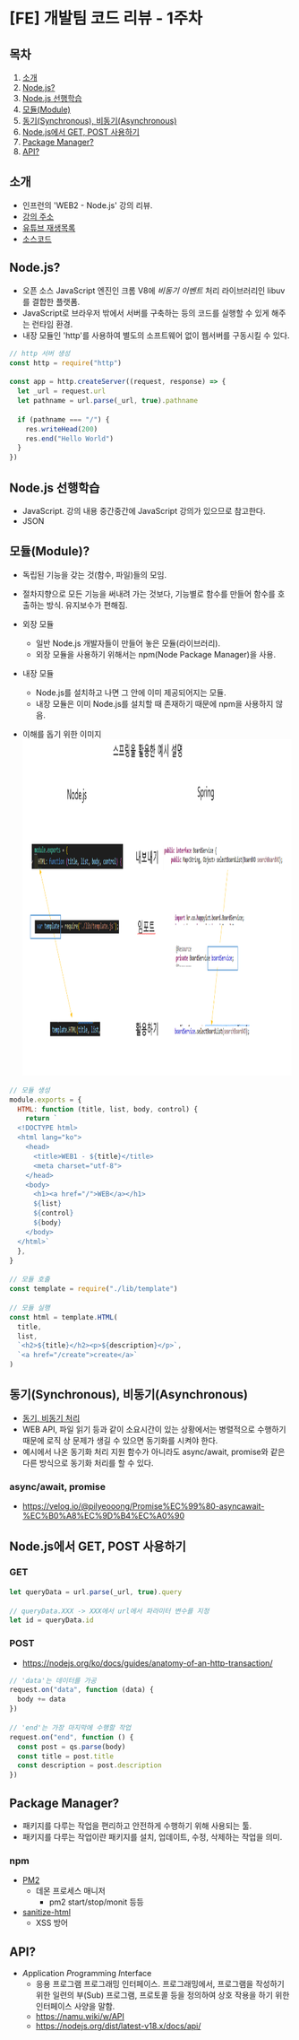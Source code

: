 # [FE] 개발팀 코드 리뷰 - 1주차

## 목차

1. [소개](#소개)
2. [Node.js?](#nodejs)
3. [Node.js 선행학습](#nodejs-선행학습)
4. [모듈(Module)](#모듈module)
5. [동기(Synchronous), 비동기(Asynchronous)](#동기synchronous-비동기asynchronous)
6. [Node.js에서 GET, POST 사용하기](#nodejs에서-get-post-사용하기)
7. [Package Manager?](#package-manager)
8. [API?](#api)

## 소개

- 인프런의 'WEB2 - Node.js' 강의 리뷰.
- [강의 주소](https://www.inflearn.com/course/web2-node-js)
- [유튜브 재생목록](https://www.youtube.com/playlist?list=PLuHgQVnccGMA9QQX5wqj6ThK7t2tsGxjm)
- [소스코드](https://github.com/web-n/Nodejs)

## Node.js?

- 오픈 소스 JavaScript 엔진인 크롬 V8에 _비동기 이벤트_ 처리 라이브러리인 libuv를 결합한 플랫폼.
- JavaScript로 브라우저 밖에서 서버를 구축하는 등의 코드를 실행할 수 있게 해주는 런타임 환경.
- 내장 모듈인 'http'를 사용하여 별도의 소프트웨어 없이 웹서버를 구동시킬 수 있다.

```javascript
// http 서버 생성
const http = require("http")

const app = http.createServer((request, response) => {
  let _url = request.url
  let pathname = url.parse(_url, true).pathname

  if (pathname === "/") {
    res.writeHead(200)
    res.end("Hello World")
  }
})
```

## Node.js 선행학습

- JavaScript. 강의 내용 중간중간에 JavaScript 강의가 있으므로 참고한다.
- JSON

## 모듈(Module)?

- 독립된 기능을 갖는 것(함수, 파일)들의 모임.
- 절차지향으로 모든 기능을 써내려 가는 것보다, 기능별로 함수를 만들어 함수를 호출하는 방식. 유지보수가 편해짐.
- 외장 모듈

  - 일반 Node.js 개발자들이 만들어 놓은 모듈(라이브러리).
  - 외장 모듈을 사용하기 위해서는 npm(Node Package Manager)을 사용.

- 내장 모듈

  - Node.js를 설치하고 나면 그 안에 이미 제공되어지는 모듈.
  - 내장 모듈은 이미 Node.js를 설치할 때 존재하기 때문에 npm을 사용하지 않음.

- 이해를 돕기 위한 이미지
  <img src="./week1.png" width="800" height="600">

```javascript
// 모듈 생성
module.exports = {
  HTML: function (title, list, body, control) {
    return `
  <!DOCTYPE html>
  <html lang="ko">
    <head>
      <title>WEB1 - ${title}</title>
      <meta charset="utf-8">
    </head>
    <body>
      <h1><a href="/">WEB</a></h1>
      ${list}
      ${control}      
      ${body}
    </body>
  </html>`
  },
}

// 모듈 호출
const template = require("./lib/template")

// 모듈 실행
const html = template.HTML(
  title,
  list,
  `<h2>${title}</h2><p>${description}</p>`,
  `<a href="/create">create</a>`
)
```

## 동기(Synchronous), 비동기(Asynchronous)

- [동기, 비동기 처리](https://velog.io/@daybreak/%EB%8F%99%EA%B8%B0-%EB%B9%84%EB%8F%99%EA%B8%B0-%EC%B2%98%EB%A6%AC)
- WEB API, 파일 읽기 등과 같이 소요시간이 있는 상황에서는 병렬적으로 수행하기 때문에 로직 상 문제가 생길 수 있으면 동기화를 시켜야 한다.
- 예시에서 나온 동기화 처리 지원 함수가 아니라도 async/await, promise와 같은 다른 방식으로 동기화 처리를 할 수 있다.

### async/await, promise

- https://velog.io/@pilyeooong/Promise%EC%99%80-asyncawait-%EC%B0%A8%EC%9D%B4%EC%A0%90

## Node.js에서 GET, POST 사용하기

### GET

```javascript
let queryData = url.parse(_url, true).query

// queryData.XXX -> XXX에서 url에서 파라미터 변수를 지정
let id = queryData.id
```

### POST

- https://nodejs.org/ko/docs/guides/anatomy-of-an-http-transaction/

```javascript
// 'data'는 데이터를 가공
request.on("data", function (data) {
  body += data
})

// 'end'는 가장 마지막에 수행할 작업
request.on("end", function () {
  const post = qs.parse(body)
  const title = post.title
  const description = post.description
})
```

## Package Manager?

- 패키지를 다루는 작업을 편리하고 안전하게 수행하기 위해 사용되는 툴.
- 패키지를 다루는 작업이란 패키지를 설치, 업데이트, 수정, 삭제하는 작업을 의미.

### npm

- [PM2](https://pm2.keymetrics.io)
  - 데몬 프로세스 매니저
    - pm2 start/stop/monit 등등
- [sanitize-html](https://www.npmjs.com/package/sanitize-html)
  - XSS 방어

## API?

- *A*pplication *P*rogramming *I*nterface
  - 응용 프로그램 프로그래밍 인터페이스. 프로그래밍에서, 프로그램을 작성하기 위한 일련의 부(Sub) 프로그램, 프로토콜 등을 정의하여 상호 작용을 하기 위한 인터페이스 사양을 말함.
  - https://namu.wiki/w/API
  - https://nodejs.org/dist/latest-v18.x/docs/api/
